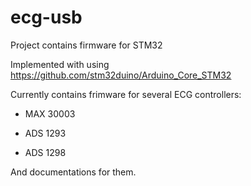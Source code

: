 # ecg-usb

Project contains firmware for STM32

Implemented with using https://github.com/stm32duino/Arduino_Core_STM32

Currently contains frimware for several ECG controllers:

- MAX 30003

- ADS 1293

- ADS 1298

And documentations for them.
